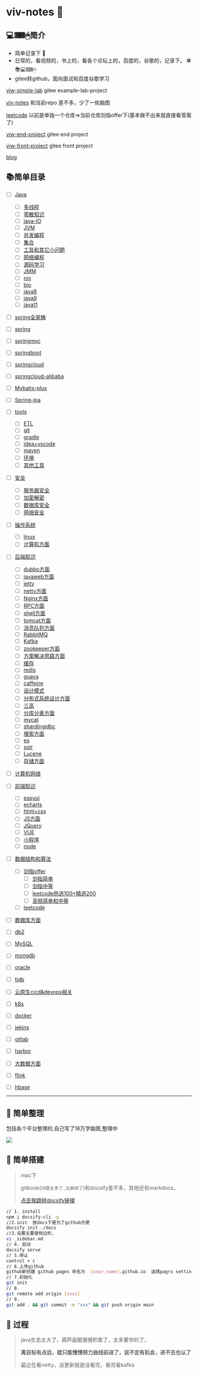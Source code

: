 #    viv-notes 🍭

## 💻⌨🖱简介 

- 简单记录下 :boy:
- 日常的，看视频的，书上的，看各个论坛上的，百度的，谷歌的，记录下。 ⚽📚💻⌨🖱
- gitee转github，面向面试和百度谷歌学习

[viw-simple-lab](https://gitee.com/xiaobo97/viw-simple-lab)  gitee example-lab-project

[viv-notes](https://gitee.com/xiaobo97/viv-notes)  和当前repo 差不多，少了一些脑图

[leetcode](https://gitee.com/xiaobo97/viw-leetcode) 以前是单独一个仓库=>当前仓库剑指offer下(基本做不出来就直接看答案了)

[viw-end-project](https://gitee.com/xiaobo97/simple-viw-web)  gitee end project

[viw-front-project](https://gitee.com/xiaobo97/simple-viw-front)  gitee front project

[blog](www.xiaobo.life)



## :books:简单目录

- [ ] [Java](Java)
  - [ ] [多线程](viw-notes/Java/多线程)
  - [ ] [零散知识](Java/Java零散基础知识)
  - [ ] [java-IO](Java/java-IO)
  - [ ] [JVM](Java/JVM的学习)
  - [ ] [并发编程](Java/并发编程)
  - [ ] [集合](Java/集合)
  - [ ] [工具和其它小问题](Java/日志&工具&小问题等)
  - [ ] [网络编程](Java/网络编程)
  - [ ] [源码学习](Java/源码学习)
  - [ ] [JMM](Java/JMM内存模型的学习)
  - [ ] [nio](Java/java-NIO)
  - [ ] [bio]()
  - [ ] [java8]()
  - [ ] [java9]()
  - [ ] [java11]()
- [ ] [spring全家桶](spring全家桶)
- [ ] [spring]()
- [ ] [springmvc]()
- [ ] [springboot]()
- [ ] [springcloud]()
- [ ] [springcloud-alibaba]()
- [ ] [Mybatis-plus]()
- [ ] [Spring-jpa]()
- [ ] [tools](tools)
  - [ ] [ETL](tools/ETL)
  - [ ] [git](tools/Git)
  - [ ] [gradle](tools/gradle)
  - [ ] [idea+vscode](tools/IDEA+Eclipse)
  - [ ] [maven](tools/maven)
  - [ ] [环境](tools/环境)
  - [ ] [其他工具](tools/其他工具)
- [ ] [安全](安全)
  - [ ] [服务器安全](安全/服务器安全)
  - [ ] [加密解密](安全/加密解密)
  - [ ] [数据库安全](安全/数据库安全)
  - [ ] [网络安全]()
- [ ] [操作系统](操作系统)
  - [ ] [linux](操作系统/linux)
  - [ ] [计算机方面](操作系统/计算机方面)
- [ ] [后端知识](后端知识)
  - [ ] [dubbo方面](后端知识/dubbo)
  - [ ] [javaweb方面](后端知识/JavaWeb)
  - [ ] [jetty](后端知识/Jetty)
  - [ ] [netty方面](后端知识/Netty)
  - [ ] [Nginx方面](后端知识/Nginx)
  - [ ] [RPC方面](后端知识/RPC)
  - [ ] [shell方面](后端知识/shell编程)
  - [ ] [tomcat方面](后端知识/tomcat)
  - [ ] [消息队列方面](后端知识/消息队列)
  - [ ] [RabbitMQ](后端知识/消息队列/RabbitMQ)
  - [ ] [Kafka]()
  - [ ] [zookeeper方面](后端知识/zookeeper)
  - [ ] [方案解决思路方面](后端知识/方案解决思路)
  - [ ] [缓存](后端知识/缓存)
  - [ ] [redis]()
  - [ ] [guava]()
  - [ ] [caffeine]()
  - [ ] [设计模式](后端知识/设计模式)
  - [ ] [分布式系统设计方面](后端知识/分布式系统设计)
  - [ ] [三高]()
  - [ ] [分库分表方面](后端知识/数据库分库分表方面)
  - [ ] [mycat]()
  - [ ] [shardingjdbc]()
  - [ ] [搜索方面](后端知识/搜索引擎)
  - [ ] [es]()
  - [ ] [solr]()
  - [ ] [Lucene]()
  - [ ] [存储方面](后端知识/文件存储)
- [ ] [计算机网络](计算机网络)
- [ ] [前端知识](前端知识)
  - [ ] [easyui](前端知识/EasyUI)
  - [ ] [echarts](前端知识/Echarts)
  - [ ] [html+css](前端知识/html+css)
  - [ ] [JS方面](前端知识/JavaScript基础和学习)
  - [ ] [JQuery](前端知识/JQuery)
  - [ ] [VUE](前端知识/VUE)
  - [ ] [小程序]()
  - [ ] [node]()
- [ ] [数据结构和算法](数据结构和算法基础)
  - [ ] [剑指offer](数据结构和算法基础/剑指offer)
    - [ ] [剑指简单](数据结构和算法基础/剑指offer/简单.md)
    - [ ] [剑指中等](数据结构和算法基础/剑指offer/中等.md)
    - [ ] [leetcode热选100+精选200](数据结构和算法基础/剑指offer/leetcode热选100+精选200.md)
    - [ ] [高频简单和中等](数据结构和算法基础/剑指offer/高频简单和中等.md)
  - [ ] [leetcode](数据结构和算法基础/leetcode)
- [ ] [数据库方面](数据库)
- [ ] [db2](数据库/DB2)
- [ ] [MySQL](数据库/MySQL)
- [ ] [mongdb]()
- [ ] [oracle]()
- [ ] [tidb]()
- [ ] [云原生cicd&devops相关]()
- [ ] [k8s]()
- [ ] [docker]()
- [ ] [jekins]()
- [ ] [gitlab]()
- [ ] [harbor]()
- [ ] [大数据方面]()
- [ ] [flink]()
- [ ] [hbase]()


---

## :notebook: 简单整理



包括各个平台整理的,自己写了18万字脑图,整理中

![](https://p6-juejin.byteimg.com/tos-cn-i-k3u1fbpfcp/124fc31a1b7e4972a803d1d2f6e837ab~tplv-k3u1fbpfcp-watermark.image)



## :apple: 简单搭建

> mac下
>
> gitbook(`问题太多了,太麻烦了`)和docsify差不多，其他还有markdocs，
>
> [点击我跳转docsify链接](https://docsify.js.org/#/quickstart)

```sh
// 1. install
npm i docsify-cli -g
//2.init  放docs下是为了github方便
docsify init ./docs
//3.设置主要是侧边栏，
vi _sidebar.md 
// 4. 启动
docsify serve
// 5.停止
control + c
// 6.上传github
github新创建 github pages 命名为  [user_name].github.io  选择pagrs settings 选择 main  docs 点击save
// 7.初始化
git init
// 8. 
git remote add origin [xxxx]
// 9.
git add . && git commit -m "xxx" && git push origin main
```



## :palm_tree: 过程

> java生态太大了，葫芦画瓢慢慢积累了，太多要学的了，
>
> **离目标有点远，就只能慢慢努力曲线前进了，说不定有机会，进不去也认了**
>
> 最近在看netty，没更新就是没看完，看完看kafka





